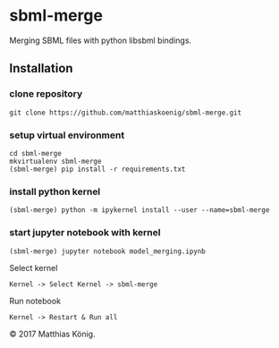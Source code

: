# sbml-merge
Merging SBML files with python libsbml bindings.

## Installation
### clone repository
```
git clone https://github.com/matthiaskoenig/sbml-merge.git
```

### setup virtual environment
```
cd sbml-merge
mkvirtualenv sbml-merge
(sbml-merge) pip install -r requirements.txt
```

### install python kernel
```
(sbml-merge) python -m ipykernel install --user --name=sbml-merge
```

### start jupyter notebook with kernel
```
(sbml-merge) jupyter notebook model_merging.ipynb
```
Select kernel
```
Kernel -> Select Kernel -> sbml-merge
```
Run notebook
```
Kernel -> Restart & Run all
```

&copy; 2017 Matthias König.